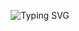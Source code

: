 <p align="center">
    <img src="https://readme-typing-svg.herokuapp.com?font=matrix&size=28&duration=3000&color=FF0000&center=true&vCenter=true&lines=Goats+Bot;Pranshu" alt="Typing SVG" />
</p>
<div align="center">
